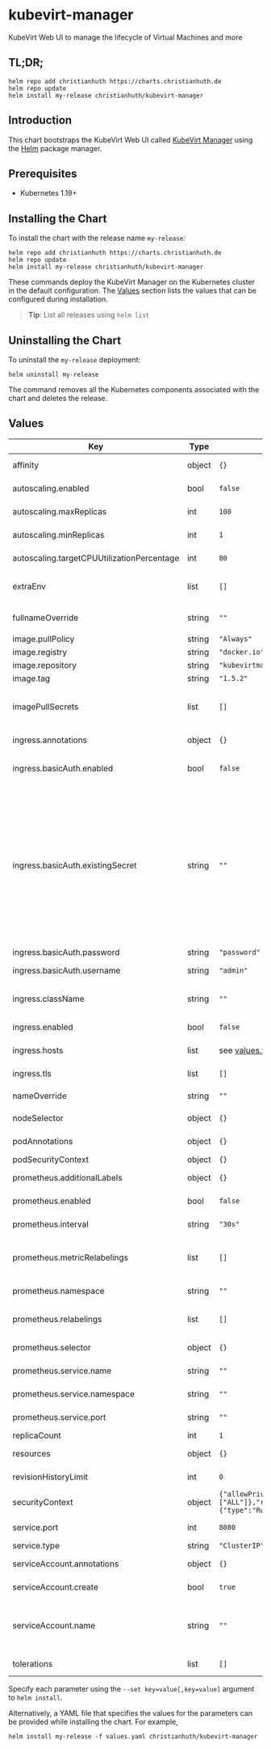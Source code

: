 # kubevirt-manager

KubeVirt Web UI to manage the lifecycle of Virtual Machines and more

## TL;DR;

```console
helm repo add christianhuth https://charts.christianhuth.de
helm repo update
helm install my-release christianhuth/kubevirt-manager
```

## Introduction

This chart bootstraps the KubeVirt Web UI called [KubeVirt Manager](https://kubevirt-manager.io) using the [Helm](https://helm.sh) package manager.

## Prerequisites

- Kubernetes 1.19+

## Installing the Chart

To install the chart with the release name `my-release`:

```console
helm repo add christianhuth https://charts.christianhuth.de
helm repo update
helm install my-release christianhuth/kubevirt-manager
```

These commands deploy the KubeVirt Manager on the Kubernetes cluster in the default configuration. The [Values](#values) section lists the values that can be configured during installation.

> **Tip**: List all releases using `helm list`

## Uninstalling the Chart

To uninstall the `my-release` deployment:

```console
helm uninstall my-release
```

The command removes all the Kubernetes components associated with the chart and deletes the release.

## Values

| Key | Type | Default | Description |
|-----|------|---------|-------------|
| affinity | object | `{}` | Affinity settings for pod assignment |
| autoscaling.enabled | bool | `false` | Enable Horizontal POD autoscaling |
| autoscaling.maxReplicas | int | `100` | Maximum number of replicas |
| autoscaling.minReplicas | int | `1` | Minimum number of replicas |
| autoscaling.targetCPUUtilizationPercentage | int | `80` | Target CPU utilization percentage |
| extraEnv | list | `[]` | additional environment variables to be added to the pods |
| fullnameOverride | string | `""` | String to fully override `"kubevirt-manager.fullname"` |
| image.pullPolicy | string | `"Always"` | image pull policy |
| image.registry | string | `"docker.io"` | image registory |
| image.repository | string | `"kubevirtmanager/kubevirt-manager"` | image repository |
| image.tag | string | `"1.5.2"` | Overrides the image tag |
| imagePullSecrets | list | `[]` | If defined, uses a Secret to pull an image from a private Docker registry or repository. |
| ingress.annotations | object | `{}` | Additional annotations for the Ingress resource |
| ingress.basicAuth.enabled | bool | `false` | enable the configuration of basic authentication with nginx |
| ingress.basicAuth.existingSecret | string | `""` | An existing Secret containing the username and password for basic authentication. Username and password have to be base64 encoded in the form username:password. The Secret needs to contain a key `.htpasswd` with the base64 encoded authentication information. If set `ingress.basicAuth.username` and `ingress.basicAuth.password` will be ignored. |
| ingress.basicAuth.password | string | `"password"` | Password for authentication |
| ingress.basicAuth.username | string | `"admin"` | Username for authentication |
| ingress.className | string | `""` | IngressClass that will be be used to implement the Ingress |
| ingress.enabled | bool | `false` | Enable ingress record generation |
| ingress.hosts | list | see [values.yaml](./values.yaml) | An array with the hosts configuration |
| ingress.tls | list | `[]` | An array with the tls configuration |
| nameOverride | string | `""` | Provide a name in place of `kubevirt-manager` |
| nodeSelector | object | `{}` | Node labels for pod assignment |
| podAnnotations | object | `{}` | Annotations to be added to exporter pods |
| podSecurityContext | object | `{}` | pod-level security context |
| prometheus.additionalLabels | object | `{}` | Prometheus ServiceMonitor labels |
| prometheus.enabled | bool | `false` | Enable a Prometheus ServiceMonitor |
| prometheus.interval | string | `"30s"` | Prometheus ServiceMonitor interval |
| prometheus.metricRelabelings | list | `[]` | Prometheus [MetricRelabelConfigs] to apply to samples before ingestion |
| prometheus.namespace | string | `""` | Prometheus ServiceMonitor namespace |
| prometheus.relabelings | list | `[]` | Prometheus [RelabelConfigs] to apply to samples before scraping |
| prometheus.selector | object | `{}` | Prometheus ServiceMonitor selector |
| prometheus.service.name | string | `""` | Name of the Prometheus Service |
| prometheus.service.namespace | string | `""` | Namespace of the Prometheus Service |
| prometheus.service.port | string | `""` | Port of the Prometheus Service |
| replicaCount | int | `1` | Number of replicas |
| resources | object | `{}` | Resource limits and requests for the pods. |
| revisionHistoryLimit | int | `0` | The number of old ReplicaSets to retain |
| securityContext | object | `{"allowPrivilegeEscalation":false,"capabilities":{"drop":["ALL"]},"readOnlyRootFilesystem":true,"runAsGroup":30000,"runAsNonRoot":true,"runAsUser":10000,"seccompProfile":{"type":"RuntimeDefault"}}` | container-level security context |
| service.port | int | `8080` | Kubernetes port where service is exposed |
| service.type | string | `"ClusterIP"` | Kubernetes service type |
| serviceAccount.annotations | object | `{}` | Annotations to add to the service account |
| serviceAccount.create | bool | `true` | Specifies whether a service account should be created |
| serviceAccount.name | string | `""` | The name of the service account to use. If not set and create is true, a name is generated using the fullname template |
| tolerations | list | `[]` | Toleration labels for pod assignment |

Specify each parameter using the `--set key=value[,key=value]` argument to `helm install`.

Alternatively, a YAML file that specifies the values for the parameters can be provided while installing the chart. For example,

```console
helm install my-release -f values.yaml christianhuth/kubevirt-manager
```
